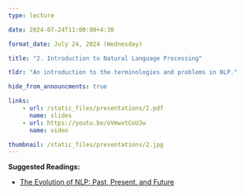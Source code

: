 ```yaml
---
type: lecture

date: 2024-07-24T11:00:00+4:30

format_date: July 24, 2024 (Wednesday)

title: "2. Introduction to Natural Language Processing"

tldr: "An introduction to the terminologies and problems in NLP."

hide_from_announcments: true

links: 
    - url: /static_files/presentations/2.pdf
      name: slides
    - url: https://youtu.be/oVmwxtCoUJw
      name: video

thumbnail: /static_files/presentations/2.jpg
---
```


<!-- Other additional contents using markdown -->
**Suggested Readings:**
- [The Evolution of NLP: Past, Present, and Future](https://www.peppercontent.io/blog/tracing-the-evolution-of-nlp/)

